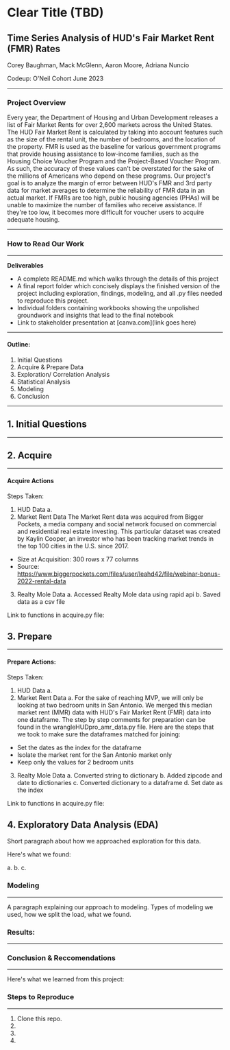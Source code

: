# Clear Title (TBD)
## Time Series Analysis of HUD's Fair Market Rent (FMR) Rates
Corey Baughman, Mack McGlenn, Aaron Moore, Adriana Nuncio

Codeup: O'Neil Cohort 
June 2023
_____________________________________________________________________________________

### Project Overview

Every year, the Department of Housing and Urban Development releases a list of Fair Market Rents for over 2,600 markets across the United States.
The HUD Fair Market Rent is calculated by taking into account features such as the size of the rental unit, the number of bedrooms, and the location of the property. FMR is used as the baseline for various government programs that provide housing assistance to low-income families, such as the Housing Choice Voucher Program and the Project-Based Voucher Program. As such, the accuracy of these values can't be overstated for the sake of the millions of Americans who depend on these programs. Our project's goal is to analyze the margin of error between HUD's FMR and 3rd party data for market averages to determine the reliability of FMR data in an actual market. If FMRs are too high, public housing agencies (PHAs) will be unable to maximize the number of families who receive assistance. If they're too low, it becomes more difficult for voucher users to acquire adequate housing.
_____________________________________________________________________________________
###  How to Read Our Work


_____________________________________________________________________________________

**Deliverables**

- A complete README.md which walks through the details of this project
- A final report folder which concisely displays the finished version of the project including exploration, findings, modeling, and all .py files needed to reproduce this project.
- Individual folders containing workbooks showing the unpolished groundwork and insights that lead to the final notebook
- Link to stakeholder presentation at [canva.com](link goes here)

_____________________________________________________________________

#### Outline:
1. Initial Questions
2. Acquire & Prepare Data
3. Exploration/ Correlation Analysis
4. Statistical Analysis
5. Modeling
6. Conclusion

_____________________________________________________________________________________

## 1. Initial Questions
____________________________________________________________________________________

## 2. Acquire
_____________________________________________________________________________________

#### Acquire Actions
Steps Taken:
1. HUD Data
    a. 
2. Market Rent Data
    The Market Rent data was acquired from Bigger Pockets, a media company and social network focused on commercial and residential real estate investing. This particular dataset was created by Kaylin Cooper, an investor who has been tracking market trends in the top 100 cities in the U.S. since 2017.
- Size at Acquisition: 300 rows x 77 columns 
- Source: https://www.biggerpockets.com/files/user/leahd42/file/webinar-bonus-2022-rental-data


3. Realty Mole Data
    a. Accessed Realty Mole data using rapid api
    b. Saved data as a csv file


Link to functions in acquire.py file:

## 3. Prepare 
_____________________________________________________________________________________
#### Prepare Actions:
Steps Taken:
1. HUD Data
    a. 
2. Market Rent Data
    a. For the sake of reaching MVP, we will only be looking at two bedroom units in San Antonio. We merged this median market rent (MMR) data with HUD's Fair Market Rent (FMR) data into one dataframe. The step by step comments for preparation can be found in the wrangleHUDpro_amr_data.py file. Here are the steps that we took to make sure the dataframes matched for joining:
- Set the dates as the index for the dataframe
- Isolate the market rent for the San Antonio market only
- Keep only the values for 2 bedroom units

3. Realty Mole Data
    a. Converted string to dictionary
    b. Added zipcode and date to dictionaries
    c. Converted dictionary to a dataframe
    d. Set date as the index
    
    
    
Link to functions in acquire.py file:

## 4. Exploratory Data Analysis (EDA)

Short paragraph about how we approached exploration for this data.

Here's what we found:

a. 
b. 
c. 



### Modeling
_____________________________________________________________________________________
A paragraph explaining our approach to modeling. Types of modeling we used, how we split the load, what we found. 

### Results: 
_____________________________________________________________________________________


### Conclusion & Reccomendations
_____________________________________________________________________________________
Here's what we learned from this project:

### Steps to Reproduce
_____________________________________________________________________________________

   1. Clone this repo.
   2. 
   3. 
   4. 
